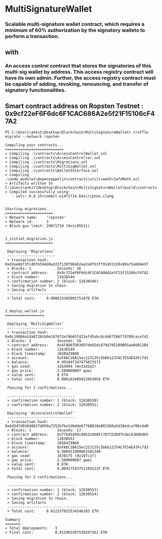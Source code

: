 # MultiSignatureWallet

### Scalable multi-signature wallet contract, which requires a minimum of 60% authorization by the signatory wallets to perform a transaction.
## with
### An access control contract that stores the signatories of this multi-sig wallet by address. This access registry contract will have its own admin. Further, the access registry contract must be capable of adding, revoking, renouncing, and transfer of signatory functionalities.


## Smart contract address on Ropsten Testnet : 0x9cf22eF6F6dc6F1CAC686A2e5f21F15106cF47A2



  
    PS C:\Users\ankit\Desktop\Blockchain\MultiSignatureWallet> truffle migrate --network ropsten

    Compiling your contracts...
    ===========================
    > Compiling .\contracts\AccessControlWallet.sol
    > Compiling .\contracts\AccessController.sol
    > Compiling .\contracts\Migrations.sol
    > Compiling .\contracts\MultiSigWallet.sol
    > Compiling .\contracts\WalletInterface.sol
    > Compiling .\node_modules\@openzeppelin\contracts\utils\math\SafeMath.sol
    > Artifacts written to C:\Users\ankit\Desktop\Blockchain\MultiSignatureWallet\build\contracts
    > Compiled successfully using:
       - solc: 0.8.15+commit.e14f2714.Emscripten.clang


    Starting migrations...
    ======================
    > Network name:    'ropsten'
    > Network id:      3
    > Block gas limit: 29971729 (0x1c95511)


    1_initial_migration.js
    ======================

     Deploying 'Migrations'
     ----------------------
     > transaction hash:    0xd2ee66f3fcd0fb594d8ad22f130f98482ae2e8fb3ff91455328c80a75ab04e9f
     > Blocks: 1            Seconds: 26
     > contract address:    0x9cf22eF6F6dc6F1CAC686A2e5f21F15106cF47A2
     > block number:        12638544
     > confirmation number: 2 (block: 12638546)
     > Saving migration to chain.
     > Saving artifacts
     -------------------------------------
     > Total cost:     0.000625385001751078 ETH


    2_deploy_wallet.js
    ==================

     Deploying 'MultiSigWallet'
     --------------------------
     > transaction hash:    0x0c190b6a1da8728cb9e187d72e74b65f421ef45abcdc4d67266f70708cacef42
     > Blocks: 2            Seconds: 18
     > contract address:    0x4fAD07D036D7de02dc679d78E109BD5ae8d012B4
     > block number:        12638549
     > block timestamp:     1658429808
     > account:             0xFAbC26A15ec223135c5b6b1237ACfE54E43Fc7d3
     > balance:             0.991097347475072573
     > gas used:            3264994 (0x31d1e2)
     > gas price:           2.500000007 gwei
     > value sent:          0 ETH
     > total cost:          0.008162485022854958 ETH

     Pausing for 2 confirmations...

     -------------------------------
     > confirmation number: 1 (block: 12638550)
     > confirmation number: 2 (block: 12638551)

     Deploying 'AccessControlWallet'
     -------------------------------
     > transaction hash:    0x6d5d7d03698027d059a7252b7be3d6dde67708818e081568a5d38edca706c4d8
     > Blocks: 1            Seconds: 17
     > contract address:    0x77b45d99c095324b0F1707CD2097Cdecb369bd65
     > block number:        12638552
     > block timestamp:     1658429868
     > account:             0xFAbC26A15ec223135c5b6b1237ACfE54E43Fc7d3
     > balance:             0.986921909963381348
     > gas used:            1670175 (0x197c1f)
     > gas price:           2.500000007 gwei
     > value sent:          0 ETH
     > total cost:          0.004175437511691225 ETH

     Pausing for 2 confirmations...

     -------------------------------
     > confirmation number: 1 (block: 12638553)
     > confirmation number: 2 (block: 12638554)
     > Saving migration to chain.
     > Saving artifacts
     -------------------------------------
     > Total cost:     0.012337922534546183 ETH

    Summary
    =======
    > Total deployments:   3
    > Final cost:          0.012963307536297261 ETH
